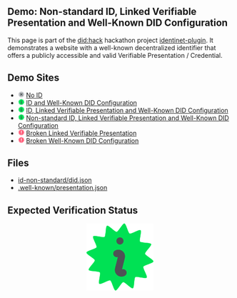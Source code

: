 ## Demo: Non-standard ID, Linked Verifiable Presentation and Well-Known DID Configuration

This page is part of the [did:hack](https://didhack.xyz/) hackathon project
[identinet-plugin](https://github.com/identinet/identinet-plugin). It
demonstrates a website with a well-known decentralized identifier that offers a
publicly accessible and valid Verifiable Presentation / Credential.

## Demo Sites

- <img style="height: 1em" alt="No ID" src="./icons/shield-slash.svg" />
  <a href="https://no-id-example.identinet.io/">No ID</a>
- <img style="height: 1em" alt="ID and Well-Known DID Configuration" src="./icons/shield-plus.svg" />
  <a href="https://id-well-known-example.identinet.io/">ID and Well-Known DID Configuration</a>
- <img style="height: 1em" alt="ID, Linked Verifiable Presentation and Well-Known DID Configuration" src="./icons/shield-plus.svg" />
  <a href="https://id-plus-well-known-example.identinet.io/">ID, Linked Verifiable Presentation and Well-Known DID Configuration</a>
- <img style="height: 1em" alt="Non-standard ID, Linked Verifiable Presentation and Well-Known DID Configuration" src="./icons/shield-plus.svg" />
  <a href="https://id-non-standard-plus-well-known-example.identinet.io/">Non-standard ID, Linked Verifiable Presentation and Well-Known DID Configuration</a>
- <img style="height: 1em" alt="Broken Linked Verifiable Presentation" src="./icons/shield-xmark.svg" />
  <a href="https://id-plus-broken-well-known-example.identinet.io/">Broken Linked Verifiable Presentation</a>
- <img style="height: 1em" alt="Broken Well-Known DID Configuration" src="./icons/shield-xmark.svg" />
  <a href="https://id-broken-plus-well-known-example.identinet.io/">Broken Well-Known DID Configuration</a>

## Files

- [id-non-standard/did.json](id-non-standard/did.json)
- [.well-known/presentation.json](.well-known/presentation.json)

## Expected Verification Status

<div style="display: flex; justify-content: center;">
  <img src="./icons/shield-plus.svg" width="150" />
</div>
